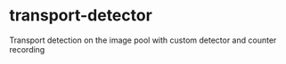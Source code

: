 # transport-detector
Transport detection on the image pool with custom detector and counter recording

